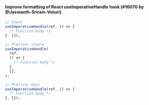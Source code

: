 #### Improve formatting of React useImperativeHandle hook (#16070 by @Jaswanth-Sriram-Veturi)

<!-- prettier-ignore -->
```jsx
// Input
useImperativeHandle(ref, () => {
  /* Function body */
}, []);

// Prettier stable
useImperativeHandle(
  ref,
  () => {
    /* Function body */
  },
  [],
);

// Prettier main
useImperativeHandle(ref, () => {
  /* Function body */
}, []);
```
